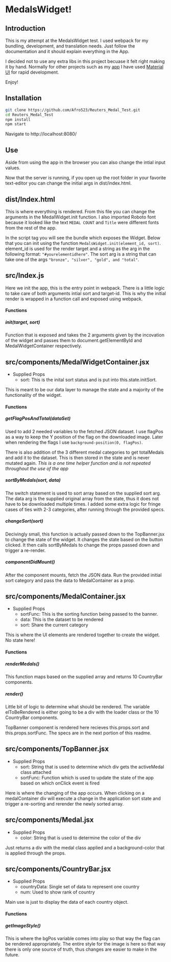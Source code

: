 # MedalsWidget!

## Introduction
This is my attempt at the MedalsWidget test.  I used webpack for my bundling, development, and translation needs.  Just follow the documentation and it should explain everything in the App.

I decided not to use any extra libs in this project becuase it felt right making it by hand.  Normally for other projects such as my [app](https://github.com/Afro523/MineralID-Meteor "app") I have used [Material UI](https://material-ui.com/ "Material UI") for rapid development.

Enjoy!
## Installation
```bash
git clone https://github.com/Afro523/Reuters_Medal_Test.git
cd Reuters_Medal_Test
npm install
npm start
```
Navigate to http://localhost:8080/

## Use
Aside from using the app in the browser you can also change the intial input values.

Now that the server is running, if you open up the root folder in your favorite text-editor you can change the initial args in dist/index.html.

## dist/Index.html
This is where everything is rendered. From this file you can change the arguments in the MedalWidget.init function.  I also imported Roboto font because it looked like the text `MEDAL COUNT` and `Title` were different fonts from the rest of the app.

In the script tag you will see the bundle which exposes the Widget.  Below that you can init using the function `MedalsWidget.init(element_id, sort)`. element_id is used for the render target and a string as the arg in the following format: `"#yourelementidhere"`. The sort arg is a string that can take one of the args `"bronze", "silver", "gold", and "total"`.  

## src/Index.js
Here we init the app, this is the entry point in webpack.  There is a little logic to take care of both arguments intial sort  and target-id.  This is why the initial render is wrapped in a function call and exposed using webpack.

#### Functions
##### init(target, sort)
Function that is exposed and takes the 2 arguments given by the incovation of the widget and passes them to document.getElementById and MedalWidgetContainer respectively.

## src/components/MedalWidgetContainer.jsx
* Supplied Props
  * sort: This is the inital sort status and is put into this.state.initSort.

This is meant to be our data layer to manage the state and a majority of the functionality of the widget.
#### Functions
##### getFlagPosAndTotal(dataSet)
Used to add 2 needed variables to the fetched JSON dataset.  I use flagPos as a way to keep the Y position of the flag on the downloaded image.  Later when rendering the flags I use `background-position(0, flagPos)`.  

There is also addition of the 3 different medal categories to get totalMedals and add it to the dataset.  This is then stored in the state and is never mutated again.
*This is a one time helper function and is not repeated throughout the use of the app*

##### sortByMedals(sort, data)
The switch statement is used to sort array based on the supplied sort arg.  The data arg is the supplied original array from the state, thus it does not have to be downloaded multiple times.  I added some extra logic for fringe cases of ties with 2-3 categories, after running through the provided specs.

##### changeSort(sort)
Decivingly small, this function is actually passed down to the TopBanner.jsx to change the state of the widget.  It changes the state based on the button clicked.  It then calls  sortByMedals to change the props passed down and trigger a re-render.

##### componentDidMount()
After the component mounts, fetch the JSON data.  Run the provided initial sort category and pass the data to MedalContainer as a prop.

## src/components/MedalContainer.jsx
* Supplied Props
  * sortFunc: This is the sorting function being passed to the banner.
  * data: This is the dataset to be rendered
  * sort: Share the current category

This is where the UI elements are rendered together to create the widget.  No state here!

#### Functions
##### renderMedals()
This function maps based on the supplied array and returns 10 CountryBar components.

##### render()
Little bit of logic to determine what should be rendered. The variable elToBeRendered is either going to be a div with the loader class or the 10 CountryBar components.

TopBanner component is rendered here recieves this.props.sort and this.props.sortFunc.  The specs are in the next portion of this readme.

## src/components/TopBanner.jsx
* Supplied Props
  * sort: String that is used to determine which div gets the activeMedal class attached
  * sortFunc: Function which is used to update the state of the app based on which onClick event is fired

Here is where the changing of the app occurs.  When clicking on a medalContainer div will execute a change in the application sort state and trigger a re-sorting and rerender the newly sorted array.

## src/components/Medal.jsx
* Supplied Props
  * color: String that is used to determine the color of the div

Just returns a div with the medal class applied and a background-color that is applied through the props.

## src/components/CountryBar.jsx
* Supplied Props
  * countryData: Single set of data to represent one country
  * num: Used to show rank of country

Main use is just to display the data of each country object.

#### Functions
##### getImageStyle()
This is where the bgPos variable comes into play so that way the flag can be rendered appropriately.  The entire style for the image is here so that way there is only one source of truth, thus changes are easier to make in the future.
